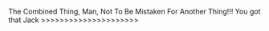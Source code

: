 The Combined Thing, Man, Not To Be Mistaken For Another Thing!!! You got that Jack >>>>>>>>>>>>>>>>>>>>>
